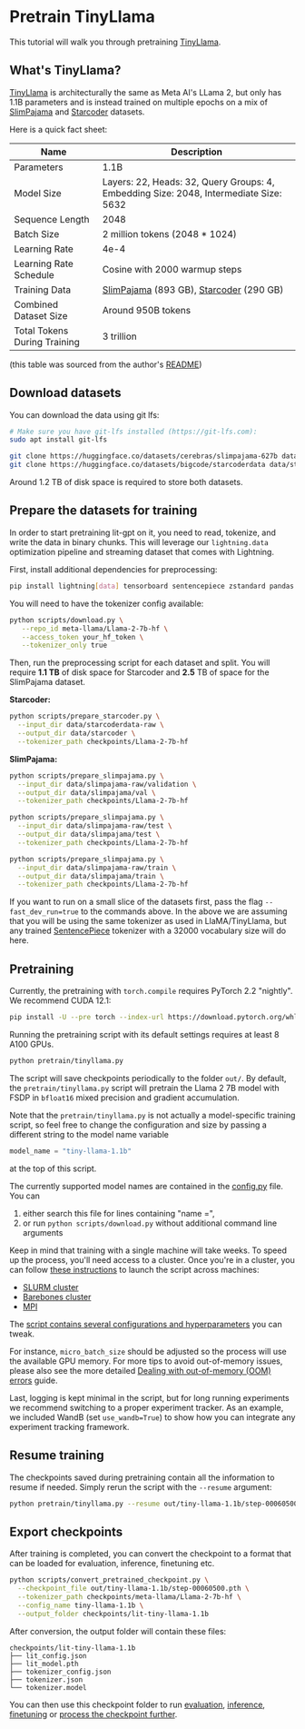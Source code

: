 # Pretrain TinyLlama

This tutorial will walk you through pretraining [TinyLlama](https://github.com/jzhang38/TinyLlama/).

## What's TinyLlama?

[TinyLlama](https://github.com/jzhang38/TinyLlama/) is architecturally the same as Meta AI's LLama 2, but only has 1.1B parameters and is instead trained on multiple epochs on a mix of [SlimPajama](https://huggingface.co/datasets/cerebras/SlimPajama-627B) and [Starcoder](https://huggingface.co/datasets/bigcode/starcoderdata) datasets.

Here is a quick fact sheet:

| Name                         | Description                                                                                                                                                  |
|------------------------------|--------------------------------------------------------------------------------------------------------------------------------------------------------------|
| Parameters                   | 1.1B                                                                                                                                                         |
| Model Size                   | Layers: 22, Heads: 32, Query Groups: 4, Embedding Size: 2048, Intermediate Size: 5632                                                                        |
| Sequence Length              | 2048                                                                                                                                                         |
| Batch Size                   | 2 million tokens (2048 * 1024)                                                                                                                               |
| Learning Rate                | 4e-4                                                                                                                                                         |
| Learning Rate Schedule       | Cosine with 2000 warmup steps                                                                                                                                |
| Training Data                | [SlimPajama](https://huggingface.co/datasets/cerebras/slimpajama-627b) (893 GB), [Starcoder](https://huggingface.co/datasets/bigcode/starcoderdata) (290 GB) |
| Combined Dataset Size        | Around 950B tokens                                                                                                                                           |
| Total Tokens During Training | 3 trillion                                                                                                                                                   |

(this table was sourced from the author's [README](https://github.com/jzhang38/TinyLlama/))

## Download datasets

You can download the data using git lfs:

```bash
# Make sure you have git-lfs installed (https://git-lfs.com):
sudo apt install git-lfs
```

```bash
git clone https://huggingface.co/datasets/cerebras/slimpajama-627b data/slimpajama-raw
git clone https://huggingface.co/datasets/bigcode/starcoderdata data/starcoderdata-raw
```

Around 1.2 TB of disk space is required to store both datasets.

## Prepare the datasets for training

In order to start pretraining lit-gpt on it, you need to read, tokenize, and write the data in binary chunks. This will leverage our `lightning.data` optimization pipeline and streaming dataset that comes with Lightning.

First, install additional dependencies for preprocessing:

```bash
pip install lightning[data] tensorboard sentencepiece zstandard pandas pyarrow huggingface_hub
```

You will need to have the tokenizer config available:

```bash
python scripts/download.py \
   --repo_id meta-llama/Llama-2-7b-hf \
   --access_token your_hf_token \
   --tokenizer_only true
```

Then, run the preprocessing script for each dataset and split.
You will require **1.1 TB** of disk space for Starcoder and **2.5** TB of space for the SlimPajama dataset.

**Starcoder:**

```bash
python scripts/prepare_starcoder.py \
  --input_dir data/starcoderdata-raw \
  --output_dir data/starcoder \
  --tokenizer_path checkpoints/Llama-2-7b-hf
```

**SlimPajama:**

```bash
python scripts/prepare_slimpajama.py \
  --input_dir data/slimpajama-raw/validation \
  --output_dir data/slimpajama/val \
  --tokenizer_path checkpoints/Llama-2-7b-hf

python scripts/prepare_slimpajama.py \
  --input_dir data/slimpajama-raw/test \
  --output_dir data/slimpajama/test \
  --tokenizer_path checkpoints/Llama-2-7b-hf

python scripts/prepare_slimpajama.py \
  --input_dir data/slimpajama-raw/train \
  --output_dir data/slimpajama/train \
  --tokenizer_path checkpoints/Llama-2-7b-hf
```

If you want to run on a small slice of the datasets first, pass the flag `--fast_dev_run=true` to the commands above.
In the above we are assuming that you will be using the same tokenizer as used in LlaMA/TinyLlama, but any trained [SentencePiece](https://github.com/google/sentencepiece) tokenizer with a 32000 vocabulary size will do here.

## Pretraining

Currently, the pretraining with `torch.compile` requires PyTorch 2.2 "nightly". We recommend CUDA 12.1:

```bash
pip install -U --pre torch --index-url https://download.pytorch.org/whl/nightly/cu121
```

Running the pretraining script with its default settings requires at least 8 A100 GPUs.

```bash
python pretrain/tinyllama.py
```

The script will save checkpoints periodically to the folder `out/`.
By default, the `pretrain/tinyllama.py` script will pretrain the Llama 2 7B model with FSDP in
`bfloat16` mixed precision and gradient accumulation.

Note that the `pretrain/tinyllama.py` is not actually a model-specific training script, so feel free to change
the configuration and size by passing a different string to the model name variable

```python
model_name = "tiny-llama-1.1b"
```

at the top of this script.

The currently supported model names are contained in the [config.py](https://github.com/Lightning-AI/lit-gpt/lit_gpt/config.py) file.
You can

1) either search this file for lines containing "name =",
2) or run `python scripts/download.py` without additional command line arguments

Keep in mind that training with a single machine will take weeks. To speed up the process, you'll need access to a cluster.
Once you're in a cluster, you can follow [these instructions](https://lightning.ai/docs/fabric/stable/fundamentals/launch.html#launch-on-a-cluster)
to launch the script across machines:

- [SLURM cluster](https://lightning.ai/docs/fabric/stable/guide/multi_node/slurm.html)
- [Barebones cluster](https://lightning.ai/docs/fabric/stable/guide/multi_node/barebones.html)
- [MPI](https://lightning.ai/docs/fabric/stable/guide/multi_node/other.html)

The [script contains several configurations and hyperparameters](https://github.com/Lightning-AI/lit-gpt/blob/main/pretrain/openwebtext.py#L23-L46) you can tweak.

For instance, `micro_batch_size` should be adjusted so the process will use the available
GPU memory. For more tips to avoid out-of-memory issues, please also see the more detailed
[Dealing with out-of-memory (OOM) errors](oom.md) guide.

Last, logging is kept minimal in the script, but for long running experiments we recommend switching to a proper experiment tracker.
As an example, we included WandB (set `use_wandb=True`) to show how you can integrate any experiment tracking framework.


## Resume training

The checkpoints saved during pretraining contain all the information to resume if needed.
Simply rerun the script with the `--resume` argument:

```bash
python pretrain/tinyllama.py --resume out/tiny-llama-1.1b/step-00060500.pth
```

## Export checkpoints

After training is completed, you can convert the checkpoint to a format that can be loaded for evaluation, inference, finetuning etc.

```bash
python scripts/convert_pretrained_checkpoint.py \
  --checkpoint_file out/tiny-llama-1.1b/step-00060500.pth \
  --tokenizer_path checkpoints/meta-llama/Llama-2-7b-hf \
  --config_name tiny-llama-1.1b \
  --output_folder checkpoints/lit-tiny-llama-1.1b
```

After conversion, the output folder will contain these files:
```
checkpoints/lit-tiny-llama-1.1b
├── lit_config.json
├── lit_model.pth
├── tokenizer_config.json
├── tokenizer.json
└── tokenizer.model
```

You can then use this checkpoint folder to run [evaluation](evaluation.md), [inference](inference.md), [finetuning](finetune_lora.md) or [process the checkpoint further](convert_lit_models.md).
